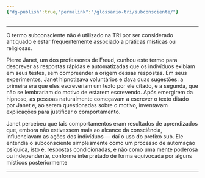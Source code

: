 ```yaml
---
{"dg-publish":true,"permalink":"/glossario-tri/subconsciente/"}
---
```



---


O termo subconsciente não é utilizado na TRI por ser considerado antiquado e estar frequentemente associado a práticas místicas ou religiosas.

Pierre Janet, um dos professores de Freud, cunhou este termo para descrever as respostas rápidas e automatizadas que os indivíduos exibiam em seus testes, sem compreender a origem dessas respostas. Em seus experimentos, Janet hipnotizava voluntários e dava duas sugestões: a primeira era que eles escreveriam um texto por ele citado, e a segunda, que não se lembrariam do motivo de estarem escrevendo. Após emergirem da hipnose, as pessoas naturalmente começavam a escrever o texto ditado por Janet e, ao serem questionadas sobre o motivo, inventavam explicações para justificar o comportamento.

Janet percebeu que tais comportamentos eram resultados de aprendizados que, embora não estivessem mais ao alcance da consciência, influenciavam as ações dos indivíduos — daí o uso do prefixo sub. Ele entendia o subconsciente simplesmente como um processo de automação psíquica, isto é, respostas condicionadas, e não como uma mente poderosa ou independente, conforme interpretado de forma equivocada por alguns místicos posteriormente


----



